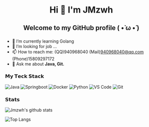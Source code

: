 <h1 align="center" >Hi 👏 I'm JMzwh </h1>
<h2 align="center">Welcome to my GitHub profile ( •̀ ω •́ )</h2>

<p align="center">
</p>

### 
- 🌱 I’m currently learning Golang
- 🤔 I’m looking for job ...
- 📫 How to reach me: (QQ)940968040 (Mail)940968040@qq.com (Phone)15809297172
- 💬 Ask me about **Java, Git.**
### 𝗠𝘆 𝗧𝗲𝗰𝗸 𝗦𝘁𝗮𝗰𝗸

![Java](https://img.shields.io/badge/Java-blue?logoColor=red)
![Springboot](https://img.shields.io/badge/springboot-pink?logo=spring)
![Docker](https://img.shields.io/badge/Docker-blue?style=flat-square&logo=docker)
![Python](https://img.shields.io/badge/Python-purple?style=flat-square&logo=python)
![VS Code](https://img.shields.io/badge/-VSCode-%23007ACC?style=flat-square&logo=visual-studio-code)
![Git](https://img.shields.io/badge/-Git-%23F05032?style=flat-square&logo=git&logoColor=%23ffffff)

### 𝗦𝘁𝗮𝘁𝘀

![Jmzwh's github stats](https://github-readme-stats.yxl76.vercel.app/api?username=JMzwh&count_private=true&show_icons=true&theme=panda)


![Top Langs](https://github-readme-stats.yxl76.vercel.app/api/top-langs/?username=JMzwh&layout=compact&theme=panda)




<!--
**edisonlee55/edisonlee55** is a ✨ _special_ ✨ repository because its `README.md` (this file) appears on your GitHub profile.

Here are some ideas to get you started:

- 🔭 I’m currently working on ...
- 🌱 I’m currently learning ...
- 👯 I’m looking to collaborate on ...
- 🤔 I’m looking for help with ...
- 💬 Ask me about ...
- 📫 How to reach me: ...
- 😄 Pronouns: ...
- ⚡ Fun fact: ...
-->
